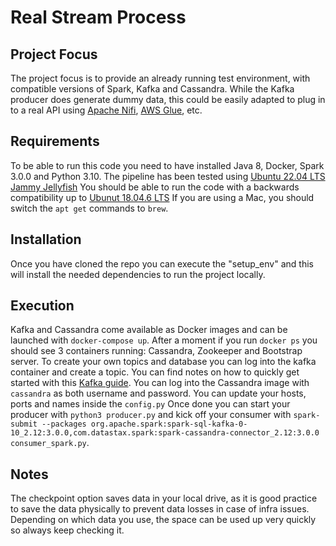 # Real Stream Process

## Project Focus

The project focus is to provide an already running test environment, with compatible versions of Spark, Kafka and Cassandra. While the Kafka producer does generate dummy data, this could be easily adapted to plug in to a real API using [Apache Nifi](https://nifi.apache.org/), [AWS Glue](https://aws.amazon.com/glue/), etc.

## Requirements
To be able to run this code you need to have installed Java 8, Docker, Spark 3.0.0 and Python 3.10. The pipeline has been tested using [Ubuntu 22.04 LTS Jammy Jellyfish](https://releases.ubuntu.com/22.04/) You should be able to run the code with a backwards compatibility up to [Ubunut 18.04.6 LTS](https://releases.ubuntu.com/18.04/) If you are using a Mac, you should switch the `apt get` commands to `brew`.

## Installation
Once you have cloned the repo you can execute the "setup_env" and this will install the needed dependencies to run the project locally.

## Execution
Kafka and Cassandra come available as Docker images and can be launched with `docker-compose up`. After a moment if you run `docker ps` you should see 3 containers running: Cassandra, Zookeeper and Bootstrap server. To create your own topics and database you can log into the kafka container and create a topic. You can find notes on how to quickly get started with this [Kafka guide](https://kafka.apache.org/quickstart). You can log into the Cassandra image with `cassandra` as both username and password. 
You can update your hosts, ports and names inside the `config.py` Once done you can start your producer with `python3 producer.py` and kick off your consumer with `spark-submit --packages org.apache.spark:spark-sql-kafka-0-10_2.12:3.0.0,com.datastax.spark:spark-cassandra-connector_2.12:3.0.0 consumer_spark.py`.

## Notes
The checkpoint option saves data in your local drive, as it is good practice to save the data physically to prevent data losses in case of infra issues. Depending on which data you use, the space can be used up very quickly so always keep checking it. 
